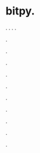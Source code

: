 # bitpy.
.
.
.
.












.






















































.
























.



























.

















































































.































































.































































































.















.


































































.






























































.
